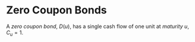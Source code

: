 # Zero Coupon Bonds

A _zero coupon bond_, $D(u)$, has a single cash flow of one unit at
_maturity_ $u$, $C_u = 1$.
